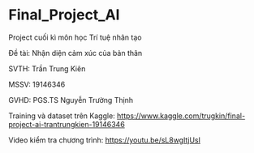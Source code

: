 # Final_Project_AI
Project cuối kì môn học Trí tuệ nhân tạo

Đề tài: Nhận diện cảm xúc của bản thân

SVTH: Trần Trung Kiên

MSSV: 19146346

GVHD: PGS.TS Nguyễn Trường Thịnh

Training và dataset trên Kaggle: https://www.kaggle.com/trugkin/final-project-ai-trantrungkien-19146346

Video kiểm tra chương trình: https://youtu.be/sL8wgltjUsI
